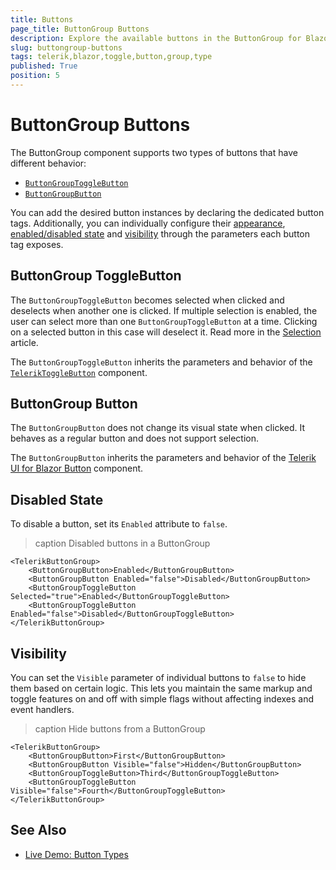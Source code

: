 ```yaml
---
title: Buttons
page_title: ButtonGroup Buttons
description: Explore the available buttons in the ButtonGroup for Blazor.
slug: buttongroup-buttons
tags: telerik,blazor,toggle,button,group,type
published: True
position: 5
---
```


# ButtonGroup Buttons

The ButtonGroup component supports two types of buttons that have different behavior:

* [`ButtonGroupToggleButton`](#buttongroup-togglebutton)
* [`ButtonGroupButton`](#buttongroup-button)

You can add the desired button instances by declaring the dedicated button tags. Additionally, you can individually configure their [appearance](slug:buttongroup-appearance), [enabled/disabled state](#disabled-state) and [visibility](#visibility) through the parameters each button tag exposes.

## ButtonGroup ToggleButton

The `ButtonGroupToggleButton` becomes selected when clicked and deselects when another one is clicked. If multiple selection is enabled, the user can select more than one `ButtonGroupToggleButton` at a time. Clicking on a selected button in this case will deselect it. Read more in the [Selection](slug:buttongroup-selection) article.

The `ButtonGroupToggleButton` inherits the parameters and behavior of the [`TelerikToggleButton`](slug:togglebutton-overview) component.

## ButtonGroup Button

The `ButtonGroupButton` does not change its visual state when clicked. It behaves as a regular button and does not support selection.

The `ButtonGroupButton` inherits the parameters and behavior of the [Telerik UI for Blazor Button](slug:components/button/overview) component.

## Disabled State

To disable a button, set its `Enabled` attribute to `false`.

>caption Disabled buttons in a ButtonGroup

````RAZOR
<TelerikButtonGroup>
    <ButtonGroupButton>Enabled</ButtonGroupButton>
    <ButtonGroupButton Enabled="false">Disabled</ButtonGroupButton>
    <ButtonGroupToggleButton Selected="true">Enabled</ButtonGroupToggleButton>
    <ButtonGroupToggleButton Enabled="false">Disabled</ButtonGroupToggleButton>
</TelerikButtonGroup>
````


## Visibility

You can set the `Visible` parameter of individual buttons to `false` to hide them based on certain logic. This lets you maintain the same markup and toggle features on and off with simple flags without affecting indexes and event handlers.

>caption Hide buttons from a ButtonGroup

````RAZOR
<TelerikButtonGroup>
    <ButtonGroupButton>First</ButtonGroupButton>
    <ButtonGroupButton Visible="false">Hidden</ButtonGroupButton>
    <ButtonGroupToggleButton>Third</ButtonGroupToggleButton>
    <ButtonGroupToggleButton Visible="false">Fourth</ButtonGroupToggleButton>
</TelerikButtonGroup>
````

## See Also

  * [Live Demo: Button Types](https://demos.telerik.com/blazor-ui/buttongroup/button-types)